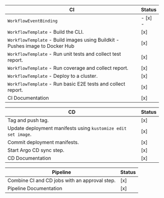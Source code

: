 | CI                                           | Status |
|----------------------------------------------|--------|
| `WorkflowEventBinding`                       | - [x] -   |
| `WorkflowTemplate` - Build the CLI.          | [x]    |
| `WorkflowTemplate` - Build images using Buildkit - Pushes image to Docker Hub | [x] |
| `WorkflowTemplate` - Run unit tests and collect test report. | [x] |
| `WorkflowTemplate` - Run coverage and collect report. | [x] |
| `WorkflowTemplate` - Deploy to a cluster.    | [x]    |
| `WorkflowTemplate` - Run basic E2E tests and collect report. | [x] |
| CI Documentation                             | [x]    |

| CD                                           | Status |
|----------------------------------------------|--------|
| Tag and push tag.                            | [x]    |
| Update deployment manifests using `kustomize edit set image`. | [x] |
| Commit deployment manifests.                 | [x]    |
| Start Argo CD sync step.                     | [x]    |
| CD Documentation                             | [x]    |

| Pipeline                                     | Status |
|----------------------------------------------|--------|
| Combine CI and CD jobs with an approval step.| [x]    |
| Pipeline Documentation                       | [x]    |